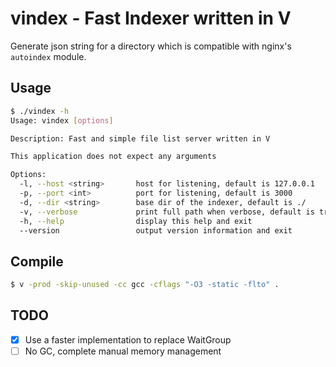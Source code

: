 # vindex - Fast Indexer written in V

Generate json string for a directory which is compatible with nginx's `autoindex` module. 

## Usage

```bash
$ ./vindex -h
Usage: vindex [options] 

Description: Fast and simple file list server written in V

This application does not expect any arguments

Options:
  -l, --host <string>       host for listening, default is 127.0.0.1
  -p, --port <int>          port for listening, default is 3000
  -d, --dir <string>        base dir of the indexer, default is ./
  -v, --verbose             print full path when verbose, default is true
  -h, --help                display this help and exit
  --version                 output version information and exit
```

## Compile

```bash
$ v -prod -skip-unused -cc gcc -cflags "-O3 -static -flto" .
```

## TODO

- [x] Use a faster implementation to replace WaitGroup
- [ ] No GC, complete manual memory management
